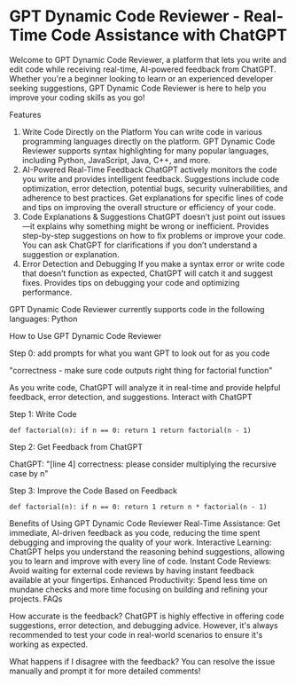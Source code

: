 # GPT Dynamic Code Reviewer - Real-Time Code Assistance with ChatGPT
Welcome to GPT Dynamic Code Reviewer, a platform that lets you write and edit code while receiving real-time, AI-powered feedback from ChatGPT. Whether you're a beginner looking to learn or an experienced developer seeking suggestions, GPT Dynamic Code Reviewer is here to help you improve your coding skills as you go!

Features
1. Write Code Directly on the Platform
You can write code in various programming languages directly on the platform.
GPT Dynamic Code Reviewer supports syntax highlighting for many popular languages, including Python, JavaScript, Java, C++, and more.
2. AI-Powered Real-Time Feedback
ChatGPT actively monitors the code you write and provides intelligent feedback.
Suggestions include code optimization, error detection, potential bugs, security vulnerabilities, and adherence to best practices.
Get explanations for specific lines of code and tips on improving the overall structure or efficiency of your code.
3. Code Explanations & Suggestions
ChatGPT doesn’t just point out issues—it explains why something might be wrong or inefficient.
Provides step-by-step suggestions on how to fix problems or improve your code.
You can ask ChatGPT for clarifications if you don’t understand a suggestion or explanation.
4. Error Detection and Debugging
If you make a syntax error or write code that doesn’t function as expected, ChatGPT will catch it and suggest fixes.
Provides tips on debugging your code and optimizing performance.

GPT Dynamic Code Reviewer currently supports code in the following languages:
Python

How to Use GPT Dynamic Code Reviewer

Step 0: add prompts for what you want GPT to look out for as you code

"correctness - make sure code outputs right thing for factorial function"

As you write code, ChatGPT will analyze it in real-time and provide helpful feedback, error detection, and suggestions.
Interact with ChatGPT

Step 1: Write Code

`def factorial(n):
    if n == 0:
        return 1
    return factorial(n - 1)`

Step 2: Get Feedback from ChatGPT

ChatGPT: "[line 4] correctness: please consider multiplying the recursive case by n"

Step 3: Improve the Code Based on Feedback

`def factorial(n):
    if n == 0:
        return 1
    return n * factorial(n - 1)`

Benefits of Using GPT Dynamic Code Reviewer
Real-Time Assistance: Get immediate, AI-driven feedback as you code, reducing the time spent debugging and improving the quality of your work.
Interactive Learning: ChatGPT helps you understand the reasoning behind suggestions, allowing you to learn and improve with every line of code.
Instant Code Reviews: Avoid waiting for external code reviews by having instant feedback available at your fingertips.
Enhanced Productivity: Spend less time on mundane checks and more time focusing on building and refining your projects.
FAQs

How accurate is the feedback?
ChatGPT is highly effective in offering code suggestions, error detection, and debugging advice. However, it's always recommended to test your code in real-world scenarios to ensure it's working as expected.

What happens if I disagree with the feedback?
You can resolve the issue manually and prompt it for more detailed comments!
